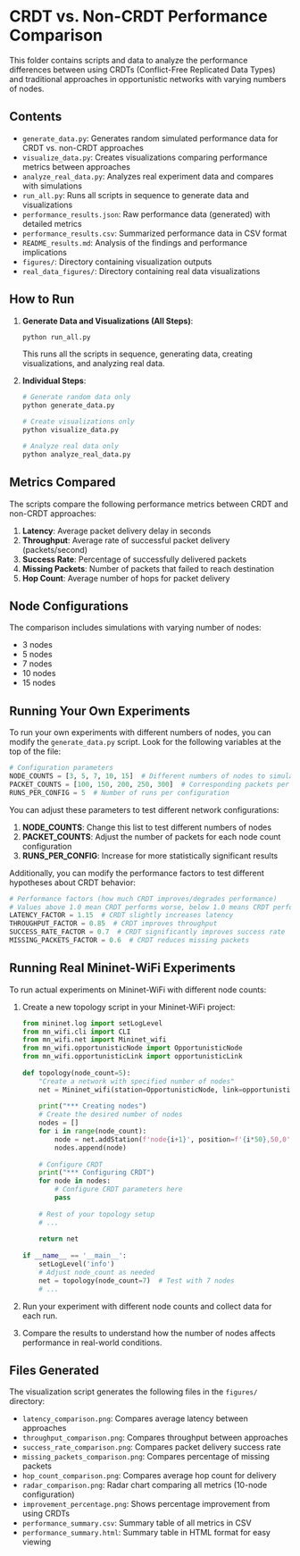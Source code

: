 # CRDT vs. Non-CRDT Performance Comparison

This folder contains scripts and data to analyze the performance differences between using CRDTs (Conflict-Free Replicated Data Types) and traditional approaches in opportunistic networks with varying numbers of nodes.

## Contents

- `generate_data.py`: Generates random simulated performance data for CRDT vs. non-CRDT approaches
- `visualize_data.py`: Creates visualizations comparing performance metrics between approaches
- `analyze_real_data.py`: Analyzes real experiment data and compares with simulations
- `run_all.py`: Runs all scripts in sequence to generate data and visualizations
- `performance_results.json`: Raw performance data (generated) with detailed metrics
- `performance_results.csv`: Summarized performance data in CSV format
- `README_results.md`: Analysis of the findings and performance implications
- `figures/`: Directory containing visualization outputs
- `real_data_figures/`: Directory containing real data visualizations

## How to Run

1. **Generate Data and Visualizations (All Steps)**:
   ```bash
   python run_all.py
   ```
   This runs all the scripts in sequence, generating data, creating visualizations, and analyzing real data.

2. **Individual Steps**:
   ```bash
   # Generate random data only
   python generate_data.py
   
   # Create visualizations only
   python visualize_data.py
   
   # Analyze real data only
   python analyze_real_data.py
   ```

## Metrics Compared

The scripts compare the following performance metrics between CRDT and non-CRDT approaches:

1. **Latency**: Average packet delivery delay in seconds
2. **Throughput**: Average rate of successful packet delivery (packets/second)
3. **Success Rate**: Percentage of successfully delivered packets
4. **Missing Packets**: Number of packets that failed to reach destination
5. **Hop Count**: Average number of hops for packet delivery

## Node Configurations

The comparison includes simulations with varying number of nodes:
- 3 nodes
- 5 nodes
- 7 nodes
- 10 nodes
- 15 nodes

## Running Your Own Experiments

To run your own experiments with different numbers of nodes, you can modify the `generate_data.py` script. Look for the following variables at the top of the file:

```python
# Configuration parameters
NODE_COUNTS = [3, 5, 7, 10, 15]  # Different numbers of nodes to simulate
PACKET_COUNTS = [100, 150, 200, 250, 300]  # Corresponding packets per node count
RUNS_PER_CONFIG = 5  # Number of runs per configuration
```

You can adjust these parameters to test different network configurations:

1. **NODE_COUNTS**: Change this list to test different numbers of nodes
2. **PACKET_COUNTS**: Adjust the number of packets for each node count configuration
3. **RUNS_PER_CONFIG**: Increase for more statistically significant results

Additionally, you can modify the performance factors to test different hypotheses about CRDT behavior:

```python
# Performance factors (how much CRDT improves/degrades performance)
# Values above 1.0 mean CRDT performs worse, below 1.0 means CRDT performs better
LATENCY_FACTOR = 1.15  # CRDT slightly increases latency
THROUGHPUT_FACTOR = 0.85  # CRDT improves throughput
SUCCESS_RATE_FACTOR = 0.7  # CRDT significantly improves success rate
MISSING_PACKETS_FACTOR = 0.6  # CRDT reduces missing packets
```

## Running Real Mininet-WiFi Experiments

To run actual experiments on Mininet-WiFi with different node counts:

1. Create a new topology script in your Mininet-WiFi project:
   ```python
   from mininet.log import setLogLevel
   from mn_wifi.cli import CLI
   from mn_wifi.net import Mininet_wifi
   from mn_wifi.opportunisticNode import OpportunisticNode
   from mn_wifi.opportunisticLink import opportunisticLink
  
   def topology(node_count=5):
       "Create a network with specified number of nodes"
       net = Mininet_wifi(station=OpportunisticNode, link=opportunisticLink)
      
       print("*** Creating nodes")
       # Create the desired number of nodes
       nodes = []
       for i in range(node_count):
           node = net.addStation(f'node{i+1}', position=f'{i*50},50,0')
           nodes.append(node)
          
       # Configure CRDT
       print("*** Configuring CRDT")
       for node in nodes:
           # Configure CRDT parameters here
           pass
          
       # Rest of your topology setup
       # ...
      
       return net
      
   if __name__ == '__main__':
       setLogLevel('info')
       # Adjust node_count as needed
       net = topology(node_count=7)  # Test with 7 nodes
       # ...
   ```

2. Run your experiment with different node counts and collect data for each run.

3. Compare the results to understand how the number of nodes affects performance in real-world conditions.

## Files Generated

The visualization script generates the following files in the `figures/` directory:

- `latency_comparison.png`: Compares average latency between approaches
- `throughput_comparison.png`: Compares throughput between approaches
- `success_rate_comparison.png`: Compares packet delivery success rate
- `missing_packets_comparison.png`: Compares percentage of missing packets
- `hop_count_comparison.png`: Compares average hop count for delivery
- `radar_comparison.png`: Radar chart comparing all metrics (10-node configuration)
- `improvement_percentage.png`: Shows percentage improvement from using CRDTs
- `performance_summary.csv`: Summary table of all metrics in CSV
- `performance_summary.html`: Summary table in HTML format for easy viewing 